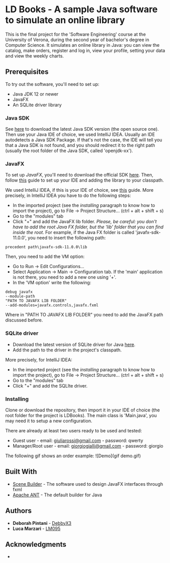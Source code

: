 
# LD Books - A sample Java software to simulate an online library

This is the final project for the 'Software Engineering' course at the University of Verona, during the second year of bachelor's degree in Computer Science.
It simulates an online library in Java: you can view the catalog, make orders, register and log in, view your profile, setting your data and view the weekly charts.

## Prerequisites

To try out the software, you'll need to set up:
- Java JDK 12 or newer
- JavaFX
- An SQLite driver library

### Java SDK 
See [here](https://jdk.java.net) to download the latest Java SDK version (the open source one).
Then use your Java IDE of choice, we used IntelliJ IDEA. Usually an IDE autodetects a Java SDK Package. 
If that's not the case, the IDE will tell you that a Java SDK is not found, and you should redirect it to the right path (usually the root folder of the Java SDK, called 'openjdk-xx').

### JavaFX
To set up *JavaFX*, you'll need to download the official SDK [here](https://gluonhq.com/products/javafx/).
Then, follow [this](https://openjfx.io/openjfx-docs/#install-javafx) guide to set up your IDE and adding the library to your classpath.

We used IntelliJ IDEA, if this is your IDE of choice, see [this](https://www.jetbrains.com/help/idea/javafx.html) guide.
More precisely, in IntelliJ IDEA you have to do the following steps:
- In the imported project (see the _installing_ paragraph to know how to import the project), go to File -> Project Structure... (ctrl + alt + shift + s)
- Go to the "modules" tab
- Click "+" and add the JavaFX lib folder. 
*Please, be careful: you don't have to add the root Java FX folder, but the 'lib' folder that you can find inside the root.* 
For example, if the Java FX folder is called 'javafx-sdk-11.0.0', you need to insert the following path:

```
precedent path\javafx-sdk-11.0.0\lib
```

Then, you need to add the VM option:
- Go to Run -> Edit Configurations...
- Select Application -> Main -> Configuration tab. If the 'main' application is not there, you need to add a new one using '+'. 
- In the 'VM option' write the following: 

```
debug javafx
--module-path
"PATH TO JAVAFX LIB FOLDER"
--add-modules=javafx.controls,javafx.fxml
```

Where in "PATH TO JAVAFX LIB FOLDER" you need to add the JavaFX path discussed before.

### SQLite driver
- Download the latest version of SQLite driver for Java [here](https://bitbucket.org/xerial/sqlite-jdbc/downloads/).
- Add the path to the driver in the project's classpath.

More precisely, for IntelliJ IDEA:
- In the imported project (see the _installing_ paragraph to know how to import the project), go to File -> Project Structure... (ctrl + alt + shift + s)
- Go to the "modules" tab
- Click "+" and add the SQLIte driver. 

### Installing

Clone or download the repository, then import it in your IDE of choice (the root folder for the project is LDBooks).
The main class is 'Main.java', you may need it to setup a new configuration.

There are already at least two users ready to be used and tested:
- Guest user - email: giuliarossi@gmail.com - password: qwerty
- Manager/Root user - email: giorgiogialli@gmail.com - password: giorgio

The following gif shows an order example:
![Demo](gif demo.gif)

## Built With

* [Scene Builder](https://gluonhq.com/products/scene-builder/) - The software used to design JavaFX interfaces through fxml
* [Apache ANT](https://ant.apache.org) - The default builder for Java

## Authors

* **Deborah Pintani** - [DebbyX3](https://github.com/DebbyX3)
* **Luca Marzari** - [LM095](https://github.com/LM095)

## Acknowledgments
*

